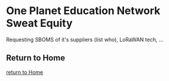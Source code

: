 # One Planet Education Network Sweat Equity

Requesting SBOMS of it's suppliers (list who), LoRaWAN tech, ...

## Return to Home
[return to Home](../../index.md)
